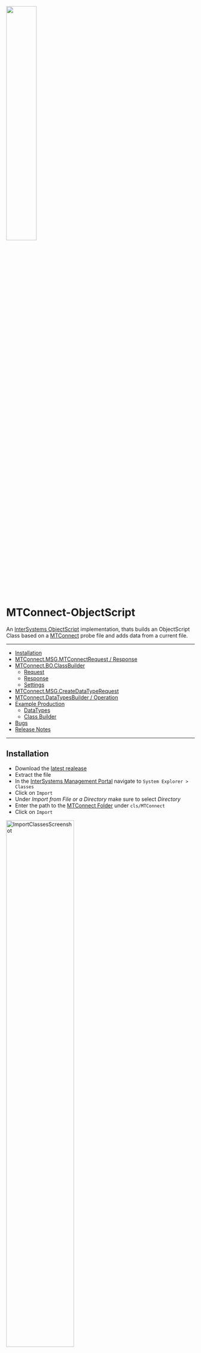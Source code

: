 <img src = "resources/InterSystemsXMtConnect.png" width = "40%"/>

# MTConnect-ObjectScript

An [InterSystems ObjectScript](https://docs.intersystems.com/irislatest/csp/docbook/DocBook.UI.Page.cls?KEY=GCOS_INTRO) implementation, thats builds an ObjectScript Class based on a [MTConnect](https://www.mtconnect.org/) probe file and adds data from a current file.

---

* [Installation](#installation)
* [MTConnect.MSG.MTConnectRequest / Response](#mtconnectmsgmtconnectrequest--response)
* [MTConnect.BO.ClassBuilder](#mtconnectboclassbuilder)
  * [Request](#request)
  * [Response](#response)
  * [Settings](#settings)
* [MTConnect.MSG.CreateDataTypeRequest](#mtconnectmsgcreatedatatyperequest)
* [MTConnect.DataTypesBuilder / Operation](#mtconnectdatatypesbuilder--operation)
* [Example Production](#example-production)
  * [DataTypes](#datatypes)
  * [Class Builder](#class-builder)
* [Bugs](#bugs)
* [Release Notes](#release-notes)

---

## Installation

* Download the [latest realease](https://github.com/phil1436/MTConnect-ObjectScript/releases/latest)
* Extract the file
* In the [InterSystems Management Portal](https://docs.intersystems.com/irislatest/csp/docbook/DocBook.UI.Page.cls?KEY=GSA_USING_PORTAL) navigate to `System Explorer > Classes`
* Click on `Import`
* Under *Import from File or a Directory* make sure to select *Directory*
* Enter the path to the [MTConnect Folder](cls/MTConnect) under `cls/MTConnect`
* Click on `Import`

<img src="resources/ImportClassesScreenshot.png" title ="ImportClassesScreenshot" width = "60%"/>

---

## [MTConnect.MSG.MTConnectRequest](cls/MTConnect/MSG/MTConnectRequest.cls) / [Response](cls/MTConnect/MSG/MTConnectResponse.cls)

* `probe`: Holds the data from the probe file.
* `probeFromFile`: When enabled the probe property contains an absolute path to the probe file. When disabled the probe property contains the probe file as a string.
* `current`: Holds the data from the current file.
* `currentToFile`: When enabled the current property contains an absolute path to the current file. When disabled the current property contains the current file as a string.
* `recievedLine`(optional): Holds a received string. (Used for *cleardata*)
* `className`(will be set): The complete class name of the generated class.
* `logClass`(will be set): The complete class name of the log class(will not be used!).

---

## [MTConnect.BO.ClassBuilder](cls/MTConnect/BO/ClassBuilder.cls)

A Business Operation, that builts an ObjectScript class based on a MTConnect probe file. After the class is successfully generated, the operation inserts data from a MTConnect current file.

### Request

[MTConnect.MSG.MTConnectRequest](cls/MTConnect/MSG/MTConnectRequest.cls)

### Response

[MTConnect.MSG.MTConnectResponse](cls/MTConnect/MSG/MTConnectResponse.cls)

### Settings

#### MTConnect

* `PackageName`: The package where the class will be generated in.
* `suffixClass`: A suffix for the class name.
* `Kind`: *ID* or *Name*. Sets from which attributes the class will be build.
* `ClearData`: When enabled deletes all data, when a `***CL***` message is received.
* `SuperClasses`: Define comma seperated superclasses for the class.

#### MTConnectDataTypes

* `GenerateDataTypes`: When enabled the MTConnect Datatypes will be generated automatically.
* `DataTypesPackage`: The package where the MTConnect datatypes exists or will be generated in.
* `GenerateIsValid`: When enabled generates a IsValid Method for the datatypes
* `GenerateNormalize`: When enabled generates a Normalize Method for the datatypes
* `GenerateLogicalToDisplay`: When enabled generates a LogicalToDisplay Method for the datatypes
* `GenerateDisplayToLogical`: When enabled generates a DisplayToLogical Method for the datatypes

#### LOG

* `Log`: When enabled all changes will be written to a log file.
* `LogFile`: An absolute path to the log file.

---

## [MTConnect.MSG.CreateDataTypeRequest](cls/MTConnect/MSG/CreateDataTypeRequest.cls)

* `Name`: The name of the datatype.
* `Unit`: The unit to display the datatype with.
* `DataType`: The underlying ObjectScript type (Currently only works with *%String* and *%Double*).
* `AllowedStringValues`: Comma separated list for the allowed values. If left empty all values will be allowed. (only used when `DataType` is *%String*)
* `AllowedNumericMaxValue`: The maximum value that is allowed. If left empty all values will be allowed. (only used when `DataType` is *%Double*)
* `AllowedNumericMinValue`: The minimum value that is allowed. If left empty all values will be allowed. (only used when `DataType` is *%Double*)

---

## [MTConnect.DataTypesBuilder](cls/MTConnect/DataTypesBuilder.cls) / [Operation](cls/MTConnect/BO/DataTypesBuilderOperation.cls)

Builds MTConnect Datatypes based on a [MTConnect.MSG.CreateDataTypeRequest](cls/MTConnect/MSG/CreateDataTypeRequest.cls).

### Methods

* `Execute`: Builds the datatype.

---

## [Example Production](cls/MTConnect/ExampleProduction)

A simple [Production](cls/MTConnect/ExampleProduction/Production.cls) to show the usage of the [DataTypesBuilder Operation](cls/MTConnect/BO/DataTypesBuilderOperation.cls) and the [ClassBuilder Operation](cls/MTConnect/BO/ClassBuilder.cls).

How to open and start the Production:

* In the InterSystems Management Portal navigate to `Interoperabilty > Configure > Production > Go`
* Click on `Production Settings`
* Navigate to `Actions > Open`
* Choose `MTConnect > ExampleProduction > Production > Go`
* Click on `Start`

### DataTypes

An example for how to use the [DataTypesBuilder Operation](cls/MTConnect/BO/DataTypesBuilderOperation.cls) to create MTConnect DataTypes.

* From the *category* dropdown menu choose `DataTypes`
* Choose the `DataTypes Process`
* Navigate to `Actions > Test`
* From the *Request Type* dropdown menu choose `Ens.StringRequest`
  * Type in the `StringValue` field *String* to generate a String MTConnect DataType
  **OR**
  * Type in the `StringValue` field *Double* to generate a Double MTConnect DataType
* Click on `Invoke Testing Service`
* You can follow the *Visual Trace* to see how the DataType was created
* You will find the DataTypes under `MTConnect.ExampleProduction.DataTypes`

![resources/ExampleProductionDataTypesDemo](resources/ExampleProductionDataTypesDemo.gif)

### Class Builder

An example for how to use the [ClassBuilder Operation](cls/MTConnect/BO/ClassBuilder.cls) to create MTConnect Class from a MTConnect [Probe](http://mtconnect.mazakcorp.com:5609/probe) and [Current](http://mtconnect.mazakcorp.com:5609/current) file.

* From the *category* dropdown menu choose `Class Builder`
* Choose the `Class Builder Process`
* Navigate to `Actions > Test`
* From the *Request Type* dropdown menu choose `Ens.Request`
* Click on `Invoke Testing Service`
* You can follow the *Visual Trace* to see how the MTConnect Class was created
* You will find the MTConnect Class under `MTConnect.ExampleProduction.BuiltClasses`
* The Operation will also generate MTConnect DataTypes based on the files. You can find them under `MTConnect.ExampleProduction.DataTypes`

![resources/ExampleProductionClassBuilderDemo](resources/ExampleProductionClassBuilderDemo.gif)

---

## Bugs

* *no known bugs*

---

## [Release Notes](https://github.com/phil1436/MTConnect-ObjectScript/blob/master/CHANGELOG.md)

### [v0.0.2](https://github.com/phil1436/MTConnect-ObjectScript/tree/0.0.2)

### [v0.0.1](https://github.com/phil1436/MTConnect-ObjectScript/tree/0.0.1)

---

by Philipp B.

powered by [InterSystems](https://www.intersystems.com/).

*This application is **not** supported by InterSystems Corporation.*
